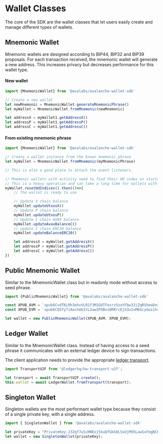 # Wallet Classes

The core of the SDK are the wallet classes that let users easily create and manage different 
types of wallets.

## Mnemonic Wallet
Mnemonic wallets are designed according to BIP44, BIP32 and BIP39 proposals. For each transaction received,
the mnemonic wallet will generate a new address. This increases privacy but decreases performance for this wallet type.

#### New wallet
```typescript
import {MnemonicWallet} from '@avalabs/avalanche-wallet-sdk'

// Create a new wallet
let newMnemonic = MnemonicWallet.generateMnemonicPhrase()
let myWallet = MnemonicWallet.fromMnemonic(newMnemonic)

let addressX = myWallet1.getAddressX()
let addressP = myWallet1.getAddressP()
let addressC = myWallet1.getAddressC()
```

#### From existing mnemonic phrase
```typescript
import {MnemonicWallet} from '@avalabs/avalanche-wallet-sdk'

// Create a wallet instance from the known mnemonic phrase
let myWallet = MnemonicWallet.fromMnemonic(myMnemonicPhrase)

// This is also a good place to attach the event listeners.

// Mnemonic wallets with activity need to find their HD index on startup
// This is a heavy operation and can take a long time for wallets with extensive activity
myWallet.resetHdIndices().then(()=>{
    // The wallet is ready to use

    // Update X chain balance
    myWallet.updateUtxosX()
    // Update P chain balance
    myWallet.updateUtxosP()
    // Update C chain AVAX balance
    myWallet.updateAvaxBalanceC()
    // update C chain ERC20 balance
    myWallet.updateBalanceERC20()

    let addressX = myWallet.getAddressX()
    let addressP = myWallet.getAddressP()
    let addressC = myWallet.getAddressC()
})
```

## Public Mnemonic Wallet
Similar to the MnemonicWallet class but in readonly mode without access to seed phrase.

```typescript
import {PublicMnemonicWallet} from '@avalabs/avalanche-wallet-sdk'

const XPUB_AVM = `xpub6CvdTKLRh3ehvVLR2f3M1GUTFesrz5zoYFbw32iZqRShmoDnxtfSaF7mdCvXwNRfTwce5RYEADGb6YAzhqEAujEkvjTod6s2WEkpUBJZwqf`;
const XPUB_EVM = `xpub6CQ5fy7iAochmG1tL2ww2P4BviDRRrcEjG3u1uM6GcyGwzihscWoX9RwiCrZDcpAbYK8reYcy7cT8ZgZWVbReZ44ehVYqi5jZD9NknLx4TS`;

let wallet = new PublicMnemonicWallet(XPUB_AVM, XPUB_EVM);
```

## Ledger Wallet
Similar to the MnemonicWallet class. Instead of having access to a seed phrase it 
communicates with an external ledger device to sign transactions.

The client application needs to provide the appropriate [ledger transport](https://github.com/LedgerHQ/ledgerjs#ledgerhqhw-transport-).

```typescript
import TransportU2F from '@ledgerhq/hw-transport-u2f';

let transport = await TransportU2F.create();
this.wallet = await LedgerWallet.fromTransport(transport);
```

## Singleton Wallet
Singleton wallets are the most performant wallet type because they consist of a single private key, with a single address.

```typescript
import { SingletonWallet } from '@avalabs/avalanche-wallet-sdk'

let privateKey = "PrivateKey-23Zqf7uScHNEoj5kuQfGkk8LSoUjM95LawSxFmgNCK6kFnWC7p"
let wallet = new SingletonWallet(privateKey);
```
